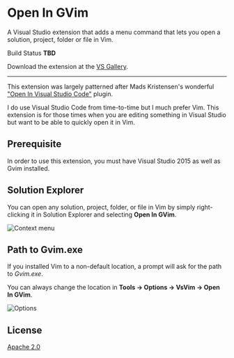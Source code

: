 # Open In GVim

A Visual Studio extension that adds a menu command that lets you open a solution, project,
folder or file in Vim.

Build Status **TBD**

Download the extension at the [VS Gallery](https://visualstudiogallery.msdn.microsoft.com/2c4f2826-c298-4ec8-8c13-3d6b77fd9675).

------------------------------------

This extension was largely patterned after Mads Kristensen's wonderful
["Open In Visual Studio Code"](https://github.com/madskristensen/OpenInVsCode) plugin.

I do use Visual Studio Code from time-to-time but I much prefer Vim.  This extension is for
those times when you are editing something in Visual Studio but want to be able to
quickly open it in Vim.

## Prerequisite

In order to use this extension, you must have Visual Studio 2015 as well as Gvim installed.

## Solution Explorer

You can open any solution, project, folder, or file in Vim by simply right-clicking
it in Solution Explorer and selecting **Open In GVim**.

![Context menu](art/context-menu.png)

## Path to Gvim.exe

If you installed Vim to a non-default location, a prompt will ask for the path to _Gvim.exe_.

You can always change the location in **Tools -> Options -> VsVim -> Open In GVim**.

![Options](art/options.png)

## License

[Apache 2.0](LICENSE)

